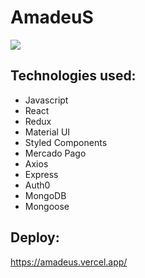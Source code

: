# AmadeuS

<p>
  <img src="https://german-garcia-portfolio.vercel.app/static/media/AmadeuS.b52643cc.png" />
</p>

## Technologies used:

- Javascript
- React
- Redux
- Material UI
- Styled Components
- Mercado Pago
- Axios
- Express
- Auth0
- MongoDB
- Mongoose

## Deploy:

https://amadeus.vercel.app/
